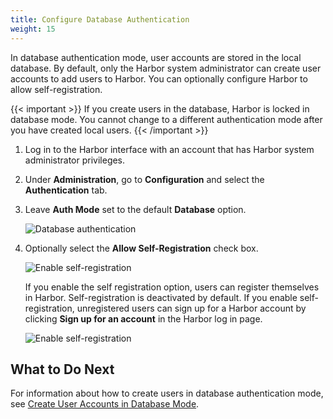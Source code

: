 ```yaml
---
title: Configure Database Authentication
weight: 15
---
```


In database authentication mode, user accounts are stored in the local database. By default, only the Harbor system administrator can create user accounts to add users to Harbor. You can optionally configure Harbor to allow self-registration.  

{{< important >}}
If you create users in the database, Harbor is locked in database mode. You cannot change to a different authentication mode after you have created local users.
{{< /important >}}

1. Log in to the Harbor interface with an account that has Harbor system administrator privileges.
1. Under **Administration**, go to **Configuration** and select the **Authentication** tab.
1. Leave **Auth Mode** set to the default **Database** option.

   ![Database authentication](../../../img/db-auth.png)
   
1. Optionally select the **Allow Self-Registration** check box.

   ![Enable self-registration](../../../img/new-self-reg.png)
    
   If you enable the self registration option, users can register themselves in Harbor. Self-registration is deactivated by default. If you enable self-registration, unregistered users can sign up for a Harbor account by clicking **Sign up for an account** in the Harbor log in page.
    
    ![Enable self-registration](../../../img/self-registration-login.png)
    
## What to Do Next

For information about how to create users in database authentication mode, see [Create User Accounts in Database Mode](../managing-users/create-users-db.md).
